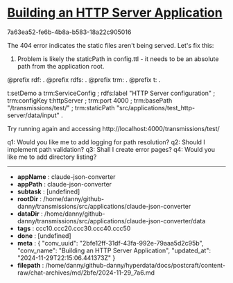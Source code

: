 # [Building an HTTP Server Application](https://claude.ai/chat/2bfe12ff-31df-43fa-992e-79aaa5d2c95b)

7a63ea52-fe6b-4b8a-b583-18a22c905016

 The 404 error indicates the static files aren't being served. Let's fix this:

1. Problem is likely the staticPath in config.ttl - it needs to be an absolute path from the application root.

<antArtifact identifier="test-http-server-config-fixed" type="application/vnd.ant.code" language="turtle" title="config.ttl">
@prefix rdf: <http://www.w3.org/1999/02/22-rdf-syntax-ns#> .
@prefix rdfs: <http://www.w3.org/2000/01/rdf-schema#> .
@prefix trm: <http://purl.org/stuff/transmission/> .
@prefix t: <http://hyperdata.it/transmissions/> .

t:setDemo a trm:ServiceConfig ;
    rdfs:label "HTTP Server configuration" ;
    trm:configKey t:httpServer ;
    trm:port 4000 ;
    trm:basePath "/transmissions/test/" ;
    trm:staticPath "src/applications/test_http-server/data/input" .
</antArtifact>

Try running again and accessing http://localhost:4000/transmissions/test/

q1: Would you like me to add logging for path resolution?
q2: Should I implement path validation?
q3: Shall I create error pages?
q4: Would you like me to add directory listing?

---

* **appName** : claude-json-converter
* **appPath** : claude-json-converter
* **subtask** : [undefined]
* **rootDir** : /home/danny/github-danny/transmissions/src/applications/claude-json-converter
* **dataDir** : /home/danny/github-danny/transmissions/src/applications/claude-json-converter/data
* **tags** : ccc10.ccc20.ccc30.ccc40.ccc50
* **done** : [undefined]
* **meta** : {
  "conv_uuid": "2bfe12ff-31df-43fa-992e-79aaa5d2c95b",
  "conv_name": "Building an HTTP Server Application",
  "updated_at": "2024-11-29T22:15:06.441373Z"
}
* **filepath** : /home/danny/github-danny/hyperdata/docs/postcraft/content-raw/chat-archives/md/2bfe/2024-11-29_7a6.md